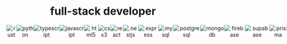 <h1 align="center">full-stack developer</h1>

<div align="center" style="display: flex; width: 100vw; text-align: center;">
    <img src="https://img.shields.io/badge/rust-black?logo=rust" alt="rust" />
    <img src="https://img.shields.io/badge/python-black?logo=python" alt="python"/>
    <img src="https://img.shields.io/badge/typescript-black?logo=typescript" alt="typescript"/>
    <img src="https://img.shields.io/badge/javascript-black?logo=javascript" alt="javascript"/>
    <img src="https://img.shields.io/badge/html5-black?logo=html5" alt="html5"/>
    <img src="https://img.shields.io/badge/css3-black?logo=css3" alt="css3"/>
    <img src="https://img.shields.io/badge/react-black?logo=react" alt="react"/>
    <img src="https://img.shields.io/badge/nestjs-black?logo=nestjs" alt="nestjs"/>
    <img src="https://img.shields.io/badge/express-black?logo=express" alt="express"/>
    <img src="https://img.shields.io/badge/mysql-black?logo=mysql" alt="mysql"/>
    <img src="https://img.shields.io/badge/postgresql-black?logo=postgresql" alt="postgresql"/>
    <img src="https://img.shields.io/badge/mongodb-black?logo=mongodb" alt="mongodb"/>
    <img src="https://img.shields.io/badge/firebase-black?logo=firebase" alt="firebase"/>
    <img src="https://img.shields.io/badge/supabase-black?logo=supabase" alt="supabase"/>
    <img src="https://img.shields.io/badge/prisma-black?logo=prisma" alt="prisma"/>
    <img src="https://img.shields.io/badge/bash-black?logo=gnubash" alt="bash"/>
    <img src="https://img.shields.io/badge/linux-black?logo=linux" alt="linux"/>
    <img src="https://img.shields.io/badge/docker-black?logo=docker" alt="docker"/>
    <img src="https://img.shields.io/badge/git-black?logo=git" alt="git"/>
    <img src="https://img.shields.io/badge/postman-black?logo=postman" alt="postman"/>
    <img src="https://img.shields.io/badge/mocha-black?logo=mocha" alt="mocha"/>
    <img src="https://img.shields.io/badge/selenium-black?logo=selenium" alt="selenium"/>
    <img src="https://img.shields.io/badge/unity-black?logo=unity" alt="unity"/>
</div>

